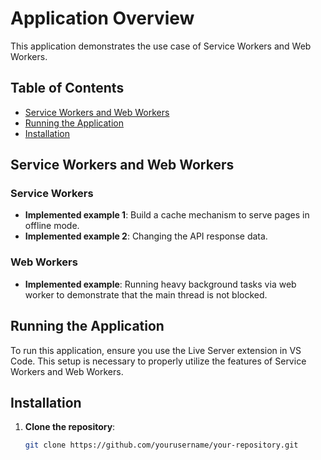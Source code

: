 # Application Overview

This application demonstrates the use case of Service Workers and Web Workers.

## Table of Contents
- [Service Workers and Web Workers](#service-workers-vs-web-workers)
- [Running the Application](#running-the-application)
- [Installation](#installation)

## Service Workers and Web Workers

### Service Workers
- **Implemented example 1**: Build a cache mechanism to serve pages in offline mode.
- **Implemented example 2**: Changing the API response data.

### Web Workers
- **Implemented example**: Running heavy background tasks via web worker to demonstrate that the main thread is not blocked.

## Running the Application

To run this application, ensure you use the Live Server extension in VS Code. This setup is necessary to properly utilize the features of Service Workers and Web Workers.

## Installation

1. **Clone the repository**:
   ```sh
   git clone https://github.com/yourusername/your-repository.git
